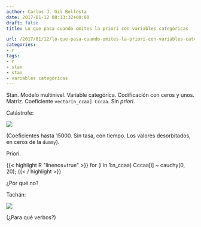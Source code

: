 ```yaml
---
author: Carlos J. Gil Bellosta
date: 2017-01-12 08:13:32+00:00
draft: false
title: Lo que pasa cuando omites la priori con variables categóricas

url: /2017/01/12/lo-que-pasa-cuando-omites-la-priori-con-variables-categoricas/
categories:
- r
tags:
- r
- stan
- stan
- variables categóricas
---
```


Stan. Modelo multinivel. Variable categórica. Codificación con ceros y unos. Matriz. Coeficiente `vector[n_ccaa] Cccaa`. Sin _priori_.

Catástrofe:

![](/wp-uploads/2017/01/coefs_sin_prior.png#center)

(Coeficientes hasta 15000. Sin tasa, con tiempo. Los valores desorbitados, en ceros de la `dummy`).

Priori.

{{< highlight R "linenos=true" >}}
for (i in 1:n_ccaa)
    Cccaa[i] ~ cauchy(0, 20);
{{< / highlight >}}

¿Por qué no?

Tachán:

![](/wp-uploads/2017/01/coefs_con_prior.png#center)


(¿Para qué verbos?)
